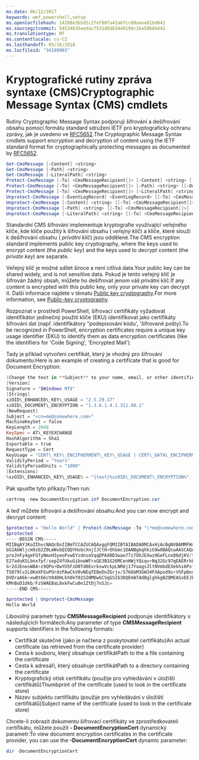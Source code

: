 ```yaml
---
ms.date: 06/12/2017
keywords: wmf,powershell,setup
ms.openlocfilehash: 14208e3b5d5c2fef80fa42a87cc00aeee81bd042
ms.sourcegitcommit: 54534635eedacf531d8d6344019dc16a50b8b441
ms.translationtype: MT
ms.contentlocale: cs-CZ
ms.lasthandoff: 05/16/2018
ms.locfileid: "34189903"
---
```

# <a name="cryptographic-message-syntax-cms-cmdlets"></a><span data-ttu-id="cd043-102">Kryptografické rutiny zpráva syntaxe (CMS)</span><span class="sxs-lookup"><span data-stu-id="cd043-102">Cryptographic Message Syntax (CMS) cmdlets</span></span>

<span data-ttu-id="cd043-103">Rutiny Cryptographic Message Syntax podporují šifrování a dešifrování obsahu pomocí formátu standard sdružení IETF pro kryptograficky ochranu zprávy, jak je uvedeno ve [RFC5652](https://tools.ietf.org/html/rfc5652).</span><span class="sxs-lookup"><span data-stu-id="cd043-103">The Cryptographic Message Syntax cmdlets support encryption and decryption of content using the IETF standard format for cryptographically protecting messages as documented by [RFC5652](https://tools.ietf.org/html/rfc5652).</span></span>

```powershell
Get-CmsMessage [-Content] <string>
Get-CmsMessage [-Path] <string>
Get-CmsMessage [-LiteralPath] <string>
Protect-CmsMessage [-To] <CmsMessageRecipient[]> [-Content] <string> [[-OutFile] <string>]
Protect-CmsMessage [-To] <CmsMessageRecipient[]> [-Path] <string> [[-OutFile] <string>]
Protect-CmsMessage [-To] <CmsMessageRecipient[]> [-LiteralPath] <string> [[-OutFile] <string>]
Unprotect-CmsMessage [-EventLogRecord] <EventLogRecord> [[-To] <CmsMessageRecipient[]>] [-IncludeContext]
Unprotect-CmsMessage [-Content] <string> [[-To] <CmsMessageRecipient[]>] [-IncludeContext]
Unprotect-CmsMessage [-Path] <string> [[-To] <CmsMessageRecipient[]>] [-IncludeContext]
Unprotect-CmsMessage [-LiteralPath] <string> [[-To] <CmsMessageRecipient[]>] [-IncludeContext]
```

<span data-ttu-id="cd043-104">Standardní CMS šifrování implementuje kryptografie využívající veřejného klíče, kde klíče použitý k šifrování obsahu ( *veřejný klíč*) a klíče, které slouží k dešifrování obsahu ( *privátní klíč*) jsou oddělené.</span><span class="sxs-lookup"><span data-stu-id="cd043-104">The CMS encryption standard implements public key cryptography, where the keys used to encrypt content (the *public key*) and the keys used to decrypt content (the *private key*) are separate.</span></span>

<span data-ttu-id="cd043-105">Veřejný klíč je možné sdílet široce a není citlivá data.</span><span class="sxs-lookup"><span data-stu-id="cd043-105">Your public key can be shared widely, and is not sensitive data.</span></span> <span data-ttu-id="cd043-106">Pokud je tento veřejný klíč je šifrován žádný obsah, můžete ho dešifrovat jenom váš privátní klíč.</span><span class="sxs-lookup"><span data-stu-id="cd043-106">If any content is encrypted with this public key, only your private key can decrypt it.</span></span> <span data-ttu-id="cd043-107">Další informace najdete v tématu [Public key cryptography](https://en.wikipedia.org/wiki/Public-key_cryptography).</span><span class="sxs-lookup"><span data-stu-id="cd043-107">For more information, see [Public-key cryptography](https://en.wikipedia.org/wiki/Public-key_cryptography).</span></span>

<span data-ttu-id="cd043-108">Rozpoznat v prostředí PowerShell, šifrovací certifikáty vyžadovat identifikátor jedinečný použití klíče (EKU) identifikovat jako certifikáty šifrování dat (např. identifikátory "podepisování kódu', 'šifrované pošty).</span><span class="sxs-lookup"><span data-stu-id="cd043-108">To be recognized in PowerShell, encryption certificates require a unique key usage identifier (EKU) to identify them as data encryption certificates (like the identifiers for 'Code Signing', 'Encrypted Mail').</span></span>

<span data-ttu-id="cd043-109">Tady je příklad vytvoření certifikát, který je vhodný pro šifrování dokumentu:</span><span class="sxs-lookup"><span data-stu-id="cd043-109">Here is an example of creating a certificate that is good for Document Encryption:</span></span>

```powershell
(Change the text in **Subject** to your name, email, or other identifier), and put in a file (i.e.: DocumentEncryption.inf):
[Version]
Signature = "$Windows NT$"
[Strings]
szOID\_ENHANCED\_KEY\_USAGE = "2.5.29.37"
szOID\_DOCUMENT\_ENCRYPTION = "1.3.6.1.4.1.311.80.1"
[NewRequest]
Subject = "<cn=me@somewhere.com>"
MachineKeySet = false
KeyLength = 2048
KeySpec = AT\_KEYEXCHANGE
HashAlgorithm = Sha1
Exportable = true
RequestType = Cert
KeyUsage = "CERT\_KEY\_ENCIPHERMENT\_KEY\_USAGE | CERT\_DATA\_ENCIPHERMENT\_KEY\_USAGE"
ValidityPeriod = "Years"
ValidityPeriodUnits = "1000"
[Extensions]
%szOID\_ENHANCED\_KEY\_USAGE% = "{text}%szOID\_DOCUMENT\_ENCRYPTION%"
```

<span data-ttu-id="cd043-110">Pak spusťte tyto příkazy:</span><span class="sxs-lookup"><span data-stu-id="cd043-110">Then run:</span></span>
```powershell
certreq -new DocumentEncryption.inf DocumentEncryption.cer
```

<span data-ttu-id="cd043-111">A teď můžete šifrování a dešifrování obsahu:</span><span class="sxs-lookup"><span data-stu-id="cd043-111">And you can now encrypt and decrypt content:</span></span>

```powershell
$protected = "Hello World" | Protect-CmsMessage -To "\*me@somewhere.com\*[](mailto:*leeholm@microsoft.com*)"
$protected
-----BEGIN CMS-----
MIIBqAYJKoZIhvcNAQcDoIIBmTCCAZUCAQAxggFQMIIBTAIBADA0MCAxHjAcBgNVBAMMFWxlZWhv
bG1AbWljcm9zb2Z0LmNvbQIQQYHsbcXnjIJCtH+OhGmc1DANBgkqhkiG9w0BAQcwAASCAQAnkFHM
proJnFy4geFGfyNmxH3yeoPvwEYzdnsoVqqDPAd8D3wao77z7OhJEXwz9GeFLnxD6djKV/tF4PxR
E27aduKSLbnxfpf/sepZ4fUkuGibnwWFrxGE3B1G26MCenHWjYQiqv+Nq32Gc97qEAERrhLv6S4R
G+2dJEnesW8A+z9QPo+DwYU5FzD0Td0ExrkswVckpLNR6j17Yaags3ltNVmbdEXekhi6Psf2MLMP
TSO79lv2L0KeXFGuPOrdzPAwCkV0vNEqTEBeDnZGrjv/5766bM3GW34FXApod9u+VSFpBnqVOCBA
DVDraA6k+xwBt66cV84OHLkh0kT02SIHMDwGCSqGSIb3DQEHATAdBglghkgBZQMEASoEEJbJaiRl
KMnBoD1dkb/FzSWAEBaL8xkFwCu0e1ZtDj7nSJc=
-----END CMS-----

$protected | Unprotect-CmsMessage
Hello World
```

<span data-ttu-id="cd043-112">Libovolný parametr typu **CMSMessageRecipient** podporuje identifikátory v následujících formátech:</span><span class="sxs-lookup"><span data-stu-id="cd043-112">Any parameter of type **CMSMessageRecipient** supports identifiers in the following formats:</span></span>
- <span data-ttu-id="cd043-113">Certifikát skutečné (jako je načtena z poskytovatel certifikátu)</span><span class="sxs-lookup"><span data-stu-id="cd043-113">An actual certificate (as retrieved from the certificate provider)</span></span>
- <span data-ttu-id="cd043-114">Cesta k souboru, který obsahuje certifikát</span><span class="sxs-lookup"><span data-stu-id="cd043-114">Path to the a file containing the certificate</span></span>
- <span data-ttu-id="cd043-115">Cesta k adresáři, který obsahuje certifikát</span><span class="sxs-lookup"><span data-stu-id="cd043-115">Path to a directory containing the certificate</span></span>
- <span data-ttu-id="cd043-116">Kryptografický otisk certifikátu (použije pro vyhledávání v úložišti certifikátů)</span><span class="sxs-lookup"><span data-stu-id="cd043-116">Thumbprint of the certificate (used to look in the certificate store)</span></span>
- <span data-ttu-id="cd043-117">Název subjektu certifikátu (použije pro vyhledávání v úložišti certifikátů)</span><span class="sxs-lookup"><span data-stu-id="cd043-117">Subject name of the certificate (used to look in the certificate store)</span></span>

<span data-ttu-id="cd043-118">Chcete-li zobrazit dokumentu šifrovací certifikáty ve zprostředkovateli certifikátu, můžete použít **- DocumentEncryptionCert** dynamický parametr:</span><span class="sxs-lookup"><span data-stu-id="cd043-118">To view document encryption certificates in the certificate provider, you can use the **-DocumentEncryptionCert** dynamic parameter:</span></span>

```powershell
dir -DocumentEncryptionCert
```
